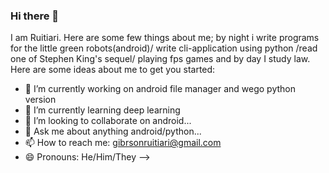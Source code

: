 ### Hi there 👋


I am Ruitiari. Here are some few things about me; by night i write programs for the little green robots(android)/
write cli-application using python /read one of Stephen King's sequel/ playing fps games and by day I study law.
Here are some ideas about me to get you started:

- 🔭 I’m currently working on android file manager and wego python version
- 🌱 I’m currently learning deep learning
- 👯 I’m looking to collaborate on android...
- 💬 Ask me about anything android/python...
- 📫 How to reach me: gibrsonruitiari@gmail.com
- 😄 Pronouns: He/Him/They
-->
